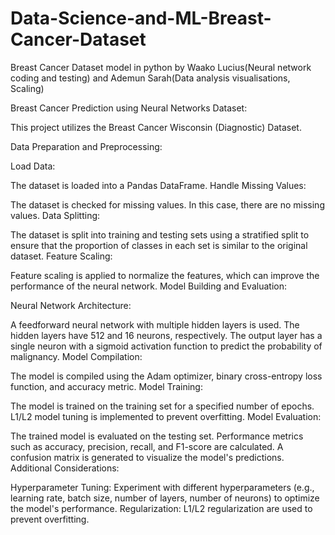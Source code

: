 # Data-Science-and-ML-Breast-Cancer-Dataset
Breast Cancer Dataset model in python by Waako Lucius(Neural network coding and testing) and Ademun Sarah(Data analysis visualisations, Scaling)

Breast Cancer Prediction using Neural Networks
Dataset:

This project utilizes the Breast Cancer Wisconsin (Diagnostic) Dataset.   

Data Preparation and Preprocessing:

Load Data:

The dataset is loaded into a Pandas DataFrame.
Handle Missing Values:

The dataset is checked for missing values. In this case, there are no missing values.
Data Splitting:

The dataset is split into training and testing sets using a stratified split to ensure that the proportion of classes in each set is similar to the original dataset.
Feature Scaling:

Feature scaling is applied to normalize the features, which can improve the performance of the neural network.
Model Building and Evaluation:

Neural Network Architecture:

A feedforward neural network with multiple hidden layers is used.
The hidden layers have 512 and 16 neurons, respectively.
The output layer has a single neuron with a sigmoid activation function to predict the probability of malignancy.
Model Compilation:

The model is compiled using the Adam optimizer, binary cross-entropy loss function, and accuracy metric.
Model Training:

The model is trained on the training set for a specified number of epochs.
L1/L2 model tuning is implemented to prevent overfitting.
Model Evaluation:

The trained model is evaluated on the testing set.
Performance metrics such as accuracy, precision, recall, and F1-score are calculated.
A confusion matrix is generated to visualize the model's predictions.
Additional Considerations:

Hyperparameter Tuning: Experiment with different hyperparameters (e.g., learning rate, batch size, number of layers, number of neurons) to optimize the model's performance.
Regularization: L1/L2 regularization are used to prevent overfitting.
